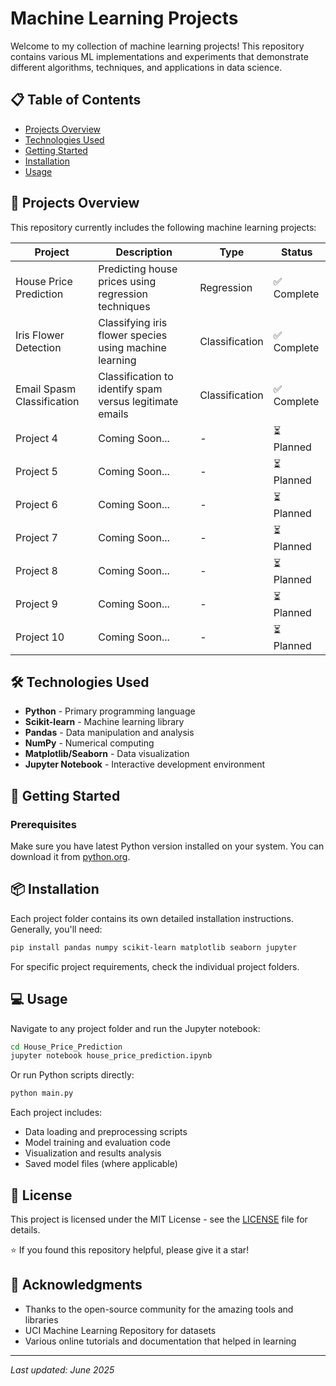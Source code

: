 # Machine Learning Projects

Welcome to my collection of machine learning projects! This repository contains various ML implementations and experiments that demonstrate different algorithms, techniques, and applications in data science.

## 📋 Table of Contents

- [Projects Overview](#projects-overview)
- [Technologies Used](#technologies-used)
- [Getting Started](#getting-started)
- [Installation](#installation)
- [Usage](#usage)


## 🚀 Projects Overview

This repository currently includes the following machine learning projects:

| Project | Description | Type | Status |
|---------|-------------|------|--------|
| House Price Prediction| Predicting house prices using regression techniques | Regression | ✅ Complete |
| Iris Flower Detection| Classifying iris flower species using machine learning | Classification | ✅ Complete |
| Email Spasm Classification| Classification to identify spam versus legitimate emails | Classification | ✅ Complete|
| Project 4 | Coming Soon... | - | ⏳ Planned |
| Project 5 | Coming Soon... | - | ⏳ Planned |
| Project 6 | Coming Soon... | - | ⏳ Planned |
| Project 7 | Coming Soon... | - | ⏳ Planned |
| Project 8 | Coming Soon... | - | ⏳ Planned |
| Project 9 | Coming Soon... | - | ⏳ Planned |
| Project 10 | Coming Soon... | - | ⏳ Planned |

## 🛠 Technologies Used

- **Python** - Primary programming language
- **Scikit-learn** - Machine learning library
- **Pandas** - Data manipulation and analysis
- **NumPy** - Numerical computing
- **Matplotlib/Seaborn** - Data visualization
- **Jupyter Notebook** - Interactive development environment

## 🏁 Getting Started

### Prerequisites

Make sure you have latest Python version installed on your system. You can download it from [python.org](https://www.python.org/downloads/).


## 📦 Installation

Each project folder contains its own detailed installation instructions. Generally, you'll need:

```bash
pip install pandas numpy scikit-learn matplotlib seaborn jupyter
```

For specific project requirements, check the individual project folders.

## 💻 Usage

Navigate to any project folder and run the Jupyter notebook:

```bash
cd House_Price_Prediction
jupyter notebook house_price_prediction.ipynb
```

Or run Python scripts directly:

```bash
python main.py
```

Each project includes:
- Data loading and preprocessing scripts
- Model training and evaluation code
- Visualization and results analysis
- Saved model files (where applicable)

## 📝 License

This project is licensed under the MIT License - see the [LICENSE](LICENSE) file for details.

⭐ If you found this repository helpful, please give it a star!

## 🙏 Acknowledgments

- Thanks to the open-source community for the amazing tools and libraries
- UCI Machine Learning Repository for datasets
- Various online tutorials and documentation that helped in learning

---

*Last updated: June 2025*
